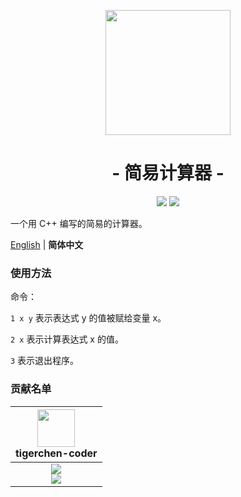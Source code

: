 <p align="center">
<img src="https://ren-yc.github.io/assets/ClassTools/EC.png" width="200">
</p>

<h1 align="center">- 简易计算器 -</h1>

<p align="center">
<img src="https://img.shields.io/github/v/release/class-tools/Easy-Calculator.svg?logo=iCloud">
<img src="https://img.shields.io/badge/support-Windows-blue?logo=Windows">
</p>

一个用 C++ 编写的简易的计算器。

[English](./README.md) | **简体中文**

### 使用方法

命令：

`1 x y` 表示表达式 y 的值被赋给变量 x。

`2 x` 表示计算表达式 x 的值。

`3` 表示退出程序。

### 贡献名单

| <img src="https://avatars.githubusercontent.com/u/67366523?v=4" width="60px"></br> tigerchen-coder |
| :---: |
| ![](https://shields.io/badge/Coding-green?logo=visual-studio-code&style=for-the-badge)<br>![](https://shields.io/badge/BugTester-yellow?logo=open-bug-bounty&style=for-the-badge) |